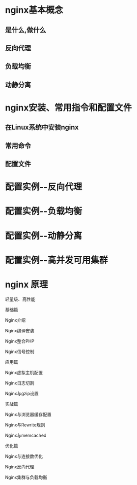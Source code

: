 # nginx基本概念

## 是什么,做什么
## 反向代理
## 负载均衡
## 动静分离
# nginx安装、常用指令和配置文件

## 在Linux系统中安装nginx

## 常用命令
## 配置文件

# 配置实例--反向代理
# 配置实例--负载均衡
# 配置实例--动静分离
# 配置实例--高并发可用集群
# nginx 原理





 

轻量级、高性能 

 

基础篇 

Nginx介绍 

Nginx编译安装 

Nginx整合PHP 

Nginx信号控制 

 

应用篇 

Nginx虚拟主机配置 

Nginx日志切割 

Nginx与gzip设置 
 

实战篇 

Nginx与浏览器缓存配置 

Nginx与Rewrite规则 

Nginx与memcached 

 

优化篇 

Nginx与连接数优化 

Nginx反向代理 

Nginx集群与负载均衡 

 

 

 
